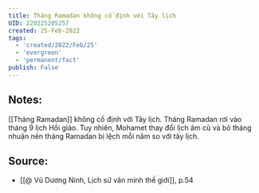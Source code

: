 ```yaml
---
title: Tháng Ramadan không cố định với Tây lịch
UID: 220225205257
created: 25-Feb-2022
tags:
  - 'created/2022/Feb/25'
  - 'evergreen'
  - 'permanent/fact'
publish: False
---
```

## Notes:
[[Tháng Ramadan]] không cố định với Tây lịch. Tháng Ramadan rơi vào tháng 9 lịch Hồi giáo. Tuy nhiên, Mohamet thay đổi lịch âm cũ và bỏ tháng nhuận nên tháng Ramadan bị lệch mỗi năm so với tây lịch.

## Source:
- [[@ Vũ Dương Ninh, Lịch sử văn minh thế giới]], p.54




